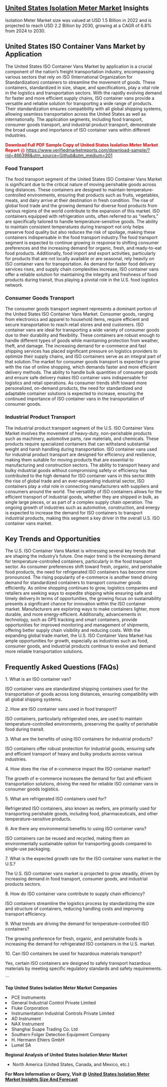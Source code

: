<h2><a href="https://www.verifiedmarketreports.com/download-sample/?rid=466398&amp;utm_source=Github&amp;utm_medium=201" target="_blank">United States Isolation Meter Market</a> Insights</h2><p>Isolation Meter Market size was valued at USD 1.5 Billion in 2022 and is projected to reach USD 2.2 Billion by 2030, growing at a CAGR of 6.8% from 2024 to 2030.</p><p><h2>United States ISO Container Vans Market by Application</h2>The United States ISO Container Vans Market by application is a crucial component of the nation’s freight transportation industry, encompassing various sectors that rely on ISO (International Organization for Standardization) containers to streamline the movement of goods. These containers, standardized in size, shape, and specifications, play a vital role in the logistics and transportation sectors. With the rapidly evolving demand for faster and more efficient supply chains, ISO container vans provide a versatile and reliable solution for transporting a wide range of products. Their standardization ensures compatibility with all global shipping systems, allowing seamless transportation across the United States as well as internationally. The application segments, including food transport, consumer goods transport, and industrial product transport, demonstrate the broad usage and importance of ISO container vans within different industries.<p><span class=""><span style="color: #ff0000;"><strong>Download Full PDF Sample Copy of United States Isolation Meter Market Report</strong> @ </span><a href="https://www.verifiedmarketreports.com/download-sample/?rid=466398&amp;utm_source=Github&amp;utm_medium=201" target="_blank">https://www.verifiedmarketreports.com/download-sample/?rid=466398&amp;utm_source=Github&amp;utm_medium=201</a></span></p><h3>Food Transport</h3>The food transport segment of the United States ISO Container Vans Market is significant due to the critical nature of moving perishable goods across long distances. These containers are designed to maintain temperature-controlled environments, ensuring that products such as fruits, vegetables, meats, and dairy arrive at their destination in fresh condition. The rise of global food trade and the growing demand for diverse food products from various regions of the world contribute to the expansion of this market. ISO containers equipped with refrigeration units, often referred to as "reefers," are specifically tailored to handle temperature-sensitive goods. The ability to maintain consistent temperatures during transport not only helps preserve food quality but also reduces the risk of spoilage, making these containers indispensable in the food transport industry.The food transport segment is expected to continue growing in response to shifting consumer preferences and the increasing demand for organic, fresh, and ready-to-eat food products. Additionally, food import and export activities, particularly for products that are not locally available or are seasonal, rely heavily on ISO container vans for transportation. As demand for faster food delivery services rises, and supply chain complexities increase, ISO container vans offer a reliable solution for maintaining the integrity and freshness of food products during transit, thus playing a pivotal role in the U.S. food logistics network.<h3>Consumer Goods Transport</h3>The consumer goods transport segment represents a dominant portion of the United States ISO Container Vans Market. Consumer goods, ranging from electronics and apparel to household items, require efficient and secure transportation to reach retail stores and end customers. ISO container vans are ideal for transporting a wide variety of consumer goods due to their durability and flexibility. These containers are robust enough to handle different types of goods while maintaining protection from weather, theft, and damage. The increasing demand for e-commerce and fast shipping services has placed significant pressure on logistics providers to optimize their supply chains, and ISO containers serve as an integral part of that solution.The market for consumer goods transport is expected to grow with the rise of online shopping, which demands faster and more efficient delivery methods. The ability to handle bulk quantities of consumer goods and ensure safe delivery makes ISO container vans indispensable for logistics and retail operations. As consumer trends shift toward more personalized, on-demand products, the need for standardized and adaptable container solutions is expected to increase, ensuring the continued importance of ISO container vans in the transportation of consumer goods.<h3>Industrial Product Transport</h3>The industrial product transport segment of the U.S. ISO Container Vans Market involves the movement of heavy-duty, non-perishable products such as machinery, automotive parts, raw materials, and chemicals. These products require specialized containers that can withstand substantial weight and harsh handling during transportation. ISO container vans used for industrial product transport are designed for efficiency and resilience, making them suitable for moving products that are essential to manufacturing and construction sectors. The ability to transport heavy and bulky industrial goods without compromising safety or efficiency has contributed to the high demand for ISO container vans in this sector.With the rise of global trade and an ever-expanding industrial sector, ISO containers play a vital role in connecting manufacturers with suppliers and consumers around the world. The versatility of ISO containers allows for the efficient transport of industrial goods, whether they are shipped in bulk, as single large pieces, or as part of a complex supply chain operation. The ongoing growth of industries such as automotive, construction, and energy is expected to increase the demand for ISO containers to transport industrial products, making this segment a key driver in the overall U.S. ISO container vans market.<h2>Key Trends and Opportunities</h2>The U.S. ISO Container Vans Market is witnessing several key trends that are shaping the industry’s future. One major trend is the increasing demand for temperature-controlled containers, particularly in the food transport sector. As consumer preferences shift toward fresh, organic, and perishable food products, the need for refrigerated ISO containers has become more pronounced. The rising popularity of e-commerce is another trend driving demand for standardized containers to transport consumer goods efficiently. As online shopping continues to grow, logistics companies and retailers are seeking ways to expedite shipping while ensuring safe and timely delivery.In terms of opportunities, the growing focus on sustainability presents a significant chance for innovation within the ISO container market. Manufacturers are exploring ways to make containers lighter, more durable, and more energy-efficient. Additionally, advancements in technology, such as GPS tracking and smart containers, provide opportunities for improved monitoring and management of shipments, offering better supply chain visibility and reducing costs. With the expanding global trade market, the U.S. ISO Container Vans Market has ample opportunities for growth, especially as industries such as food, consumer goods, and industrial products continue to evolve and demand more reliable transportation solutions.<h2>Frequently Asked Questions (FAQs)</h2><p>1. What is an ISO container van?</p><p>ISO container vans are standardized shipping containers used for the transportation of goods across long distances, ensuring compatibility with all global shipping systems.</p><p>2. How are ISO container vans used in food transport?</p><p>ISO containers, particularly refrigerated ones, are used to maintain temperature-controlled environments, preserving the quality of perishable food during transit.</p><p>3. What are the benefits of using ISO containers for industrial products?</p><p>ISO containers offer robust protection for industrial goods, ensuring safe and efficient transport of heavy and bulky products across various industries.</p><p>4. How does the rise of e-commerce impact the ISO container market?</p><p>The growth of e-commerce increases the demand for fast and efficient transportation solutions, driving the need for reliable ISO container vans in consumer goods logistics.</p><p>5. What are refrigerated ISO containers used for?</p><p>Refrigerated ISO containers, also known as reefers, are primarily used for transporting perishable goods, including food, pharmaceuticals, and other temperature-sensitive products.</p><p>6. Are there any environmental benefits to using ISO container vans?</p><p>ISO containers can be reused and recycled, making them an environmentally sustainable option for transporting goods compared to single-use packaging.</p><p>7. What is the expected growth rate for the ISO container vans market in the U.S.?</p><p>The U.S. ISO container vans market is projected to grow steadily, driven by increasing demand in food transport, consumer goods, and industrial products sectors.</p><p>8. How do ISO container vans contribute to supply chain efficiency?</p><p>ISO containers streamline the logistics process by standardizing the size and structure of containers, reducing handling costs and improving transport efficiency.</p><p>9. What trends are driving the demand for temperature-controlled ISO containers?</p><p>The growing preference for fresh, organic, and perishable foods is increasing the demand for refrigerated ISO containers in the U.S. market.</p><p>10. Can ISO containers be used for hazardous materials transport?</p><p>Yes, certain ISO containers are designed to safely transport hazardous materials by meeting specific regulatory standards and safety requirements.</p>```</p><p><strong>Top United States Isolation Meter Market Companies</strong></p><div data-test-id=""><p><li>PCE Instruments</li><li> General Industrial Control Private Limited</li><li> Fluke Corporation</li><li> Instrumentation Industrial Controls Private Limited</li><li> AD Instrument</li><li> NAX Instrument</li><li> Shanghai Suape Trading Co. Ltd</li><li> Southern Folger Detection Equipment Company</li><li> H. Hermann Ehlers GmbH</li><li> Lumel SA</li></p><div><strong>Regional Analysis of&nbsp;United States Isolation Meter Market</strong></div><ul><li dir="ltr"><p dir="ltr">North America&nbsp;(United States, Canada, and Mexico, etc.)</p></li></ul><p><strong>For More Information or Query, Visit @&nbsp;</strong><strong><a href="https://www.verifiedmarketreports.com/product/isolation-meter-market/?utm_source=Github&amp;utm_medium=201" target="_blank">United States Isolation Meter Market Insights Size And Forecast</a></strong></p></div>
